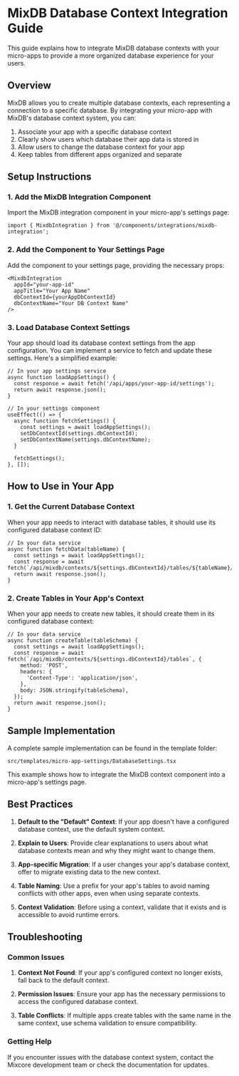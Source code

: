 # MixDB Database Context Integration Guide

This guide explains how to integrate MixDB database contexts with your micro-apps to provide a more organized database experience for your users.

## Overview

MixDB allows you to create multiple database contexts, each representing a connection to a specific database. By integrating your micro-app with MixDB's database context system, you can:

1. Associate your app with a specific database context
2. Clearly show users which database their app data is stored in
3. Allow users to change the database context for your app
4. Keep tables from different apps organized and separate

## Setup Instructions

### 1. Add the MixDB Integration Component

Import the MixDB integration component in your micro-app's settings page:

```tsx
import { MixdbIntegration } from '@/components/integrations/mixdb-integration';
```

### 2. Add the Component to Your Settings Page

Add the component to your settings page, providing the necessary props:

```tsx
<MixdbIntegration 
  appId="your-app-id"
  appTitle="Your App Name"
  dbContextId={yourAppDbContextId}
  dbContextName="Your DB Context Name"
/>
```

### 3. Load Database Context Settings

Your app should load its database context settings from the app configuration. You can implement a service to fetch and update these settings. Here's a simplified example:

```tsx
// In your app settings service
async function loadAppSettings() {
  const response = await fetch('/api/apps/your-app-id/settings');
  return await response.json();
}

// In your settings component
useEffect(() => {
  async function fetchSettings() {
    const settings = await loadAppSettings();
    setDbContextId(settings.dbContextId);
    setDbContextName(settings.dbContextName);
  }
  
  fetchSettings();
}, []);
```

## How to Use in Your App

### 1. Get the Current Database Context

When your app needs to interact with database tables, it should use its configured database context ID:

```tsx
// In your data service
async function fetchData(tableName) {
  const settings = await loadAppSettings();
  const response = await fetch(`/api/mixdb/contexts/${settings.dbContextId}/tables/${tableName}/data`);
  return await response.json();
}
```

### 2. Create Tables in Your App's Context

When your app needs to create new tables, it should create them in its configured database context:

```tsx
// In your data service
async function createTable(tableSchema) {
  const settings = await loadAppSettings();
  const response = await fetch(`/api/mixdb/contexts/${settings.dbContextId}/tables`, {
    method: 'POST',
    headers: {
      'Content-Type': 'application/json',
    },
    body: JSON.stringify(tableSchema),
  });
  return await response.json();
}
```

## Sample Implementation

A complete sample implementation can be found in the template folder:

`src/templates/micro-app-settings/DatabaseSettings.tsx`

This example shows how to integrate the MixDB context component into a micro-app's settings page.

## Best Practices

1. **Default to the "Default" Context**: If your app doesn't have a configured database context, use the default system context.

2. **Explain to Users**: Provide clear explanations to users about what database contexts mean and why they might want to change them.

3. **App-specific Migration**: If a user changes your app's database context, offer to migrate existing data to the new context.

4. **Table Naming**: Use a prefix for your app's tables to avoid naming conflicts with other apps, even when using separate contexts.

5. **Context Validation**: Before using a context, validate that it exists and is accessible to avoid runtime errors.

## Troubleshooting

### Common Issues

1. **Context Not Found**: If your app's configured context no longer exists, fall back to the default context.
   
2. **Permission Issues**: Ensure your app has the necessary permissions to access the configured database context.

3. **Table Conflicts**: If multiple apps create tables with the same name in the same context, use schema validation to ensure compatibility.

### Getting Help

If you encounter issues with the database context system, contact the Mixcore development team or check the documentation for updates. 